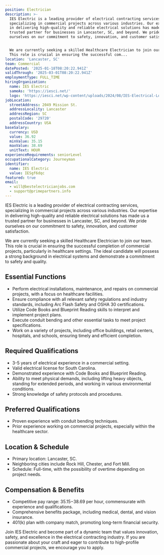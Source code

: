 ```yaml
---
position: Electrician
description: >-
  IES Electric is a leading provider of electrical contracting services,
  specializing in commercial projects across various industries. Our expertise
  in delivering high-quality and reliable electrical solutions has made us a
  trusted partner for businesses in Lancaster, SC, and beyond. We pride
  ourselves on our commitment to safety, innovation, and customer satisfaction. 


  We are currently seeking a skilled Healthcare Electrician to join our team.
  This role is crucial in ensuring the successful com...
location: 'Lancaster, SC'
team: Commercial
datePosted: '2025-01-18T08:20:22.941Z'
validThrough: '2025-03-01T08:20:22.941Z'
employmentType: FULL_TIME
hiringOrganization:
  name: IES Electric
  sameAs: 'https://iesci.net/'
  logo: 'https://iesci.net/wp-content/uploads/2024/08/IES-Electrical-Logo-color.png'
jobLocation:
  streetAddress: 2049 Mission St.
  addressLocality: Lancaster
  addressRegion: SC
  postalCode: '29720'
  addressCountry: USA
baseSalary:
  currency: USD
  value: 36.92
  minValue: 35.15
  maxValue: 38.69
  unitText: HOUR
experienceRequirements: seniorLevel
occupationalCategory: Journeyman
identifier:
  name: IES Electric
  value: IESgf6dqc
featured: true
email:
  - will@bestelectricianjobs.com
  - support@primepartners.info
---
```




IES Electric is a leading provider of electrical contracting services, specializing in commercial projects across various industries. Our expertise in delivering high-quality and reliable electrical solutions has made us a trusted partner for businesses in Lancaster, SC, and beyond. We pride ourselves on our commitment to safety, innovation, and customer satisfaction. 

We are currently seeking a skilled Healthcare Electrician to join our team. This role is crucial in ensuring the successful completion of commercial projects, particularly in healthcare settings. The ideal candidate will possess a strong background in electrical systems and demonstrate a commitment to safety and quality.

## Essential Functions

- Perform electrical installations, maintenance, and repairs on commercial projects, with a focus on healthcare facilities.
- Ensure compliance with all relevant safety regulations and industry standards, including Arc Flash Safety and OSHA 30 certifications.
- Utilize Code Books and Blueprint Reading skills to interpret and implement project plans.
- Execute conduit bending and other essential tasks to meet project specifications.
- Work on a variety of projects, including office buildings, retail centers, hospitals, and schools, ensuring timely and efficient completion.

## Required Qualifications

- 3-5 years of electrical experience in a commercial setting.
- Valid electrical license for South Carolina.
- Demonstrated experience with Code Books and Blueprint Reading.
- Ability to meet physical demands, including lifting heavy objects, standing for extended periods, and working in various environmental conditions.
- Strong knowledge of safety protocols and procedures.

## Preferred Qualifications

- Proven experience with conduit bending techniques.
- Prior experience working on commercial projects, especially within the healthcare sector.

## Location & Schedule

- Primary location: Lancaster, SC.
- Neighboring cities include Rock Hill, Chester, and Fort Mill.
- Schedule: Full-time, with the possibility of overtime depending on project needs.

## Compensation & Benefits

- Competitive pay range: $35.15-$38.69 per hour, commensurate with experience and qualifications.
- Comprehensive benefits package, including medical, dental, and vision insurance.
- 401(k) plan with company match, promoting long-term financial security.

Join IES Electric and become part of a dynamic team that values innovation, safety, and excellence in the electrical contracting industry. If you are passionate about your craft and eager to contribute to high-profile commercial projects, we encourage you to apply.
